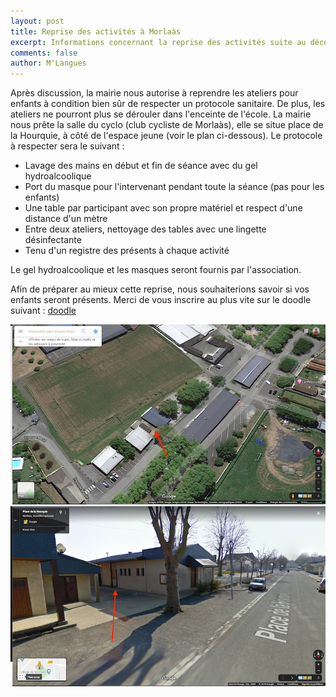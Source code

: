 ```yaml
---
layout: post
title: Reprise des activités à Morlaàs
excerpt: Informations concernant la reprise des activités suite au déconfinement
comments: false
author: M'Langues
---
```


Après discussion, la mairie nous autorise à reprendre les ateliers pour enfants 
à condition bien sûr de respecter un protocole sanitaire. De plus, les ateliers 
ne pourront plus se dérouler dans l'enceinte de l'école. La mairie nous prête la 
salle du cyclo (club cycliste de Morlaàs), elle se situe place de la Hourquie, à 
côté de l'espace jeune (voir le plan ci-dessous). Le protocole à respecter sera 
le suivant :

* Lavage des mains en début et fin de séance avec du gel hydroalcoolique
* Port du masque pour l'intervenant pendant toute la séance (pas pour les enfants)
* Une table par participant avec son propre matériel et respect d'une distance d'un mètre
* Entre deux ateliers, nettoyage des tables avec une lingette désinfectante 
* Tenu d'un registre des présents à chaque activité

Le gel hydroalcoolique et les masques seront fournis par l'association.

Afin de préparer au mieux cette reprise, nous souhaiterions savoir si vos 
enfants seront présents. Merci de vous inscrire au plus vite sur le doodle 
suivant : [doodle](https://doodle.com/poll/6ay33hr3gdeymq8x)

![cyclo1](/assets/img/cyclo1.png)
![cyclo2](/assets/img/cyclo2.png)


